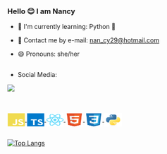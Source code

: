 ### Hello 😊 I am Nancy 

- 🌱 I'm currently learning: Python 🐍
- 📧 Contact me by e-mail: nan_cy29@hotmail.com
- 😄 Pronouns: she/her

  ##
  
 - Social Media: 
<div> 
  <a href="https://www.linkedin.com/in/nancy-schaal-250374173/" target="_blank"><img src="https://img.shields.io/badge/-LinkedIn-%230077B5?style=for-the-badge&logo=linkedin&logoColor=white" target="_blank"></a> 
  
</div>

##

<div style="display: inline_block"><br>
  <a href="https://github.com/nan-cyHH">
  <img align="center" alt="nan-cyHH-Js" height="30" width="40" src="https://raw.githubusercontent.com/devicons/devicon/master/icons/javascript/javascript-plain.svg">
  <img align="center" alt="nan-cyHH-Ts" height="30" width="40" src="https://raw.githubusercontent.com/devicons/devicon/master/icons/typescript/typescript-plain.svg">
  <img align="center" alt="nan-cyHH-React" height="30" width="40" src="https://raw.githubusercontent.com/devicons/devicon/master/icons/react/react-original.svg">
  <img align="center" alt="nan-cyHH-HTML" height="30" width="40" src="https://raw.githubusercontent.com/devicons/devicon/master/icons/html5/html5-original.svg">
  <img align="center" alt="nan-cyHH-CSS" height="30" width="40" src="https://raw.githubusercontent.com/devicons/devicon/master/icons/css3/css3-original.svg">
  <img align="center" alt="nan-cyHH-Python" height="30" width="40" src="https://raw.githubusercontent.com/devicons/devicon/master/icons/python/python-original.svg">
</div>
  
 ##

[![Top Langs](https://github-readme-stats.vercel.app/api/top-langs/?username=nan-cyHH)](https://github.com/nan-cyHH/github-readme-stats)
